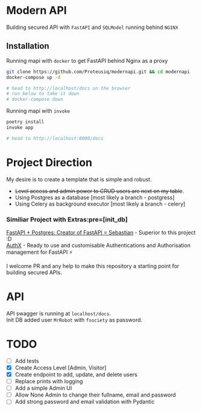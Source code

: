 
# Modern API

Building secured API with `FastAPI` and `SQLModel` running behind `NGINX`




## Installation

Running mapi with `docker` to get FastAPI behind Nginx as a proxy

```bash
git clone https://github.com/Proteusiq/modernapi.git && cd modernapi
docker-compose up -d

# head to http://localhost/docs on the browser
# run below to take it down
# docker-compose down
```

Running mapi with `invoke`

```bash
poetry install
invoke app

# head to http://localhost:8000/docs
```



# Project Direction
My desire is to create a template that is simple and robust.
* ~~Level access and admin power to CRUD users are next on my table~~.
* Using Postgres as a database [most likely a branch - postgress]
* Using Celery as background executor [most likely a branch - celery]

### Similiar Project with Extras:pre=[init_db]
[FastAPI + Postgres: Creator of FastAPI = Sebastian](https://github.com/tiangolo/full-stack-fastapi-postgresql) - Superior to this project :D <br>
[AuthX](https://github.com/yezz123/AuthX) - Ready to use and customisable Authentications and Authorisation management for FastAPI ⚡

I welcome PR and any help to make this repository a starting point for building secured APIs.

# API
API swagger is running at `localhost/docs`. <br>
Init DB added user `MrRobot` with `fsociety` as password.

# TODO
* [ ] Add tests
* [X] Create Access Level [Admin, Visitor]
* [X] Create endpoint to add, update, and delete users
* [ ] Replace prints with logging
* [ ] Add a simple Admin UI
* [ ] Allow None Admin to change their fullname, email and password
* [ ] Add strong password and email validation with Pydantic
